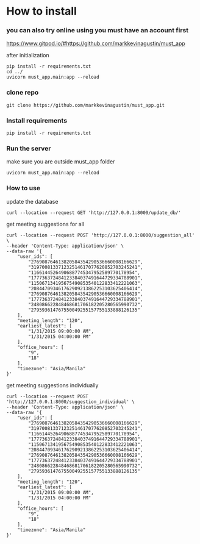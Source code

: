 # How to install

### you can also try online using **you must have an account first**

https://www.gitpod.io/#https://github.com/markkevinagustin/must_app

after initialization
```console
pip install -r requirements.txt
cd ../
uvicorn must_app.main:app --reload
```

### clone repo

```console
git clone https://github.com/markkevinagustin/must_app.git
```

### Install requirements

```console
pip install -r requirements.txt
```

### Run the server

make sure you are outside must_app folder

```console
uvicorn must_app.main:app --reload
```

### How to use

update the database
```console
curl --location --request GET 'http://127.0.0.1:8000/update_db/'
```

get meeting suggestions for all

```console
curl --location --request POST 'http://127.0.0.1:8000/suggestion_all' \
--header 'Content-Type: application/json' \
--data-raw '{
    "user_ids": [
        "276908764613820584354290536660008166629",
        "319700813371232514617077620852703245241",
        "11661445264906887745347952589770178954",
        "177736372484123384037491644729334788901",
        "115067134195675490853540122833412221063",
        "208447093461762909213862253103625406414",
        "276908764613820584354290536660008166629",
        "177736372484123384037491644729334788901",
        "248086622848468681706182205280565990732",
        "279593614767550049255157755133888126135"
    ],
    "meeting_length": "120",
    "earliest_latest": [
        "1/31/2015 09:00:00 AM",
        "1/31/2015 04:00:00 PM"
    ],
    "office_hours": [
        "9",
        "18"
    ],
    "timezone": "Asia/Manila"
}'
```

get meeting suggestions individually


```console
curl --location --request POST 'http://127.0.0.1:8000/suggestion_individual' \
--header 'Content-Type: application/json' \
--data-raw '{
    "user_ids": [
        "276908764613820584354290536660008166629",
        "319700813371232514617077620852703245241",
        "11661445264906887745347952589770178954",
        "177736372484123384037491644729334788901",
        "115067134195675490853540122833412221063",
        "208447093461762909213862253103625406414",
        "276908764613820584354290536660008166629",
        "177736372484123384037491644729334788901",
        "248086622848468681706182205280565990732",
        "279593614767550049255157755133888126135"
    ],
    "meeting_length": "120",
    "earliest_latest": [
        "1/31/2015 09:00:00 AM",
        "1/31/2015 04:00:00 PM"
    ],
    "office_hours": [
        "9",
        "18"
    ],
    "timezone": "Asia/Manila"
}'
```
